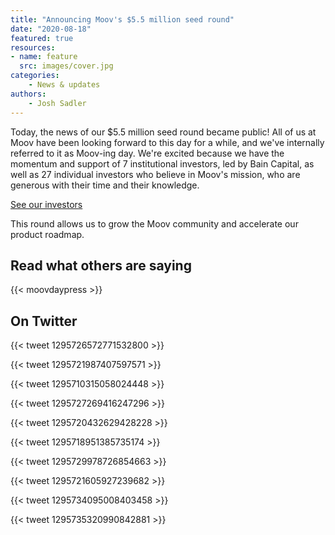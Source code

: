 ```yaml
---
title: "Announcing Moov's $5.5 million seed round"
date: "2020-08-18"
featured: true
resources:
- name: feature
  src: images/cover.jpg
categories: 
    - News & updates
authors: 
    - Josh Sadler
---
```


Today, the news of our $5.5 million seed round became public! All of us at Moov have been looking forward to this day for a while, and we've internally referred to it as Moov-ing day. We're excited because we have the momentum and support of 7 institutional investors, led by Bain Capital, as well as 27 individual investors who believe in Moov's mission, who are generous with their time and their knowledge.

[See our investors](/investors)

This round allows us to grow the Moov community and accelerate our product roadmap.

## Read what others are saying

{{< moovdaypress >}}

## On Twitter

{{< tweet 1295726572771532800 >}}

{{< tweet 1295721987407597571 >}}

{{< tweet 1295710315058024448 >}}

{{< tweet 1295727269416247296 >}}

{{< tweet 1295720432629428228 >}}

{{< tweet 1295718951385735174 >}}

{{< tweet 1295729978726854663 >}}

{{< tweet 1295721605927239682 >}}

{{< tweet 1295734095008403458 >}}

{{< tweet 1295735320990842881 >}}